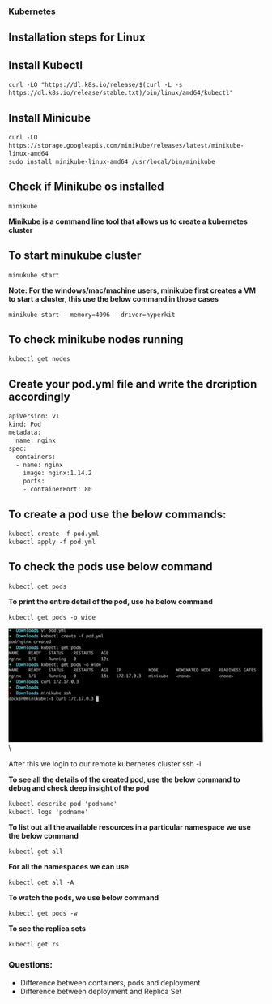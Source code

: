 ### Kubernetes

## Installation steps for Linux

## Install Kubectl
```
curl -LO "https://dl.k8s.io/release/$(curl -L -s https://dl.k8s.io/release/stable.txt)/bin/linux/amd64/kubectl"
```

## Install Minicube
```
curl -LO https://storage.googleapis.com/minikube/releases/latest/minikube-linux-amd64
sudo install minikube-linux-amd64 /usr/local/bin/minikube
```
## Check if Minikube os installed
```
minikube
```

**Minikube is a command line tool that allows us to create a kubernetes cluster**


## To start minukube cluster
```
minukube start
```
**Note: For the windows/mac/machine users, minikube first creates a VM to start a cluster, this use the below command in those cases**

```
minikube start --memory=4096 --driver=hyperkit
```

## To check minikube nodes running
```
kubectl get nodes
```

## Create your pod.yml file and write the drcription accordingly
```
apiVersion: v1
kind: Pod
metadata:
  name: nginx
spec:
  containers:
  - name: nginx
    image: nginx:1.14.2
    ports:
    - containerPort: 80
```

## To create a pod use  the below commands:
```
kubectl create -f pod.yml
kubectl apply -f pod.yml
```

## To check the pods use below command
```
kubectl get pods
```
**To print the entire detail of the pod, use he below command**
```
kubectl get pods -o wide
```

![Alt text](image.png)\

After this we login to our remote kubernetes cluster
ssh -i <identity file> <node name> <Ip Address> 



**To see all the details of the created pod, use the below command to debug and check deep insight of the pod**

```
kubectl describe pod 'podname'
kubectl logs 'podname'
```
**To list out all the available resources in a particular namespace we use the below command**
```
kubectl get all
```
**For all the namespaces we can use**
```
kubectl get all -A
```
**To watch the pods, we use below command**
```
kubectl get pods -w
```

**To see the replica sets**
```
kubectl get rs
```

### Questions:
* Difference between containers, pods and deployment
* Difference between deployment and Replica Set
